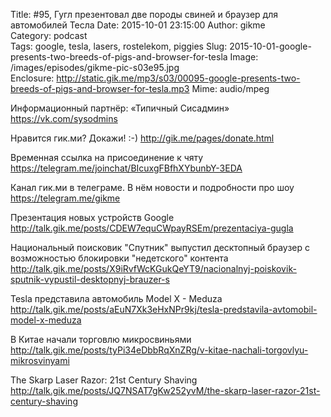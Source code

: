 Title: #95, Гугл презентовал две породы свиней и браузер для автомобилей Тесла
Date: 2015-10-01 23:15:00
Author: gikme  
Category: podcast  
Tags: google, tesla, lasers, rostelekom, piggies
Slug: 2015-10-01-google-presents-two-breeds-of-pigs-and-browser-for-tesla
Image: /images/episodes/gikme-pic-s03e95.jpg  
Enclosure: http://static.gik.me/mp3/s03/00095-google-presents-two-breeds-of-pigs-and-browser-for-tesla.mp3
Mime: audio/mpeg


Информационный партнёр: «Типичный Сисадмин»
<https://vk.com/sysodmins>

Нравится гик.ми? Докажи! :-)
<http://gik.me/pages/donate.html>

Временная ссылка на присоединение к чяту
<https://telegram.me/joinchat/BIcuxgFBfhXYbunbY-3EDA>

Канал гик.ми в телеграме. В нём новости и подробности про шоу
<https://telegram.me/gikme>

Презентация новых устройств Google
<http://talk.gik.me/posts/CDEW7equCWpayRSEm/prezentaciya-gugla>

Национальный поисковик "Спутник" выпустил десктопный браузер с возможностью блокировки "недетского" контента
<http://talk.gik.me/posts/X9iRvfWcKGukQeYT9/nacionalnyj-poiskovik-sputnik-vypustil-desktopnyj-brauzer-s>

Tesla представила автомобиль Model X - Meduza
<http://talk.gik.me/posts/aEuN7Xk3eHxNPr9kj/tesla-predstavila-avtomobil-model-x-meduza>

В Китае начали торговлю микросвиньями
<http://talk.gik.me/posts/tyPi34eDbbRqXnZRg/v-kitae-nachali-torgovlyu-mikrosvinyami>

The Skarp Laser Razor: 21st Century Shaving
<http://talk.gik.me/posts/JQ7NSAT7gKw252yvM/the-skarp-laser-razor-21st-century-shaving>